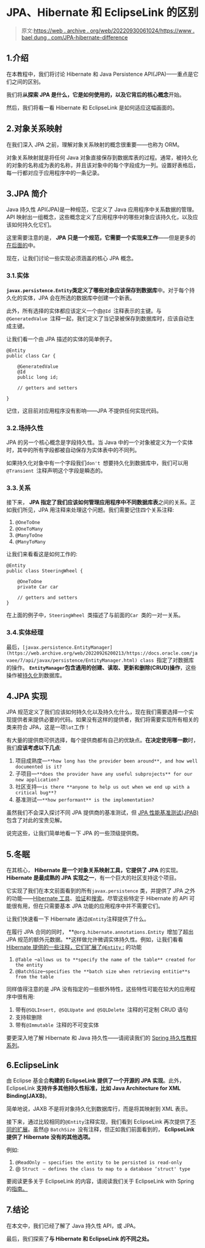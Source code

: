 # JPA、Hibernate 和 EclipseLink 的区别

> 原文:[https://web . archive . org/web/20220930061024/https://www . bael dung . com/JPA-hibernate-difference](https://web.archive.org/web/20220930061024/https://www.baeldung.com/jpa-hibernate-difference)

## 1.介绍

在本教程中，我们将讨论 Hibernate 和 Java Persistence API(JPA)——重点是它们之间的区别。

我们将**从探索 JPA 是什么，它是如何使用的，以及它背后的核心概念**开始。

然后，我们将看一看 Hibernate 和 EclipseLink 是如何适应这幅画面的。

## 2.对象关系映射

在我们深入 JPA 之前，理解对象关系映射的概念很重要——也称为 ORM。

对象关系映射就是将任何 Java 对象直接保存到数据库表的过程。通常，被持久化的对象的名称成为表的名称，并且该对象中的每个字段成为一列。设置好表格后，每一行都对应于应用程序中的一条记录。

## 3.JPA 简介

Java 持久性 API(JPA)是一种规范，它定义了 Java 应用程序中关系数据的管理。API 映射出一组概念，这些概念定义了应用程序中的哪些对象应该持久化，以及应该如何持久化它们。

这里需要注意的是， **JPA 只是一个规范，它需要一个实现来工作**——但是更多的[在后面的](#implementations)中。

现在，让我们讨论一些实现必须涵盖的核心 JPA 概念。

### 3.1.实体

**`javax.persistence.Entity`类定义了哪些对象应该保存到数据库**中。对于每个持久化的实体，JPA 会在所选的数据库中创建一个新表。

此外，所有选择的实体都应该定义一个由`@Id `注释表示的主键。与`@GeneratedValue `注释一起，我们定义了当记录被保存到数据库时，应该自动生成主键。

让我们看一个由 JPA 描述的实体的简单例子。

```
@Entity
public class Car {

    @GeneratedValue
    @Id
    public long id;

    // getters and setters

} 
```

记住，这目前对应用程序没有影响——JPA 不提供任何实现代码。

### 3.2.场持久性

JPA 的另一个核心概念是字段持久性。当 Java 中的一个对象被定义为一个实体时，其中的所有字段都被自动保存为实体表中的不同列。

如果持久化对象中有一个字段我们`don't `想要持久化到数据库中，我们可以用`@Transient `注释声明这个字段是瞬态的。

### 3.3.关系

接下来， **JPA 指定了我们应该如何管理应用程序中不同数据库表**之间的关系。正如我们所见，JPA 用注释来处理这个问题。我们需要记住四个关系注释:

1.  `@OneToOne`
2.  `@OneToMany`
3.  `@ManyToOne`
4.  `@ManyToMany`

让我们来看看这是如何工作的:

```
@Entity
public class SteeringWheel {

    @OneToOne
    private Car car

    // getters and setters
}
```

在上面的例子中，`SteeringWheel `类描述了与前面的`Car `类的一对一关系。

### 3.4.实体经理

最后，`[javax.persistence.EntityManager](https://web.archive.org/web/20220926200213/https://docs.oracle.com/javaee/7/api/javax/persistence/EntityManager.html) class `指定了对数据库的操作。 **`EntityManager`包含通用的创建、读取、更新和删除(CRUD)操作**，这些操作被[持久化](https://web.archive.org/web/20220926200213/https://docs.oracle.com/javaee/7/api/javax/persistence/EntityManager.html#persist-java.lang.Object-)到数据库。

## 4.JPA 实现

JPA 规范定义了我们应该如何持久化以及持久化什么，现在我们需要选择一个实现提供者来提供必要的代码。如果没有这样的提供者，我们将需要实现所有相关的类来符合 JPA，这是一项`lot`工作！

有大量的提供商可供选择，每个提供商都有自己的优缺点。**在决定使用哪一款**时，我们**应该考虑以下几点**:

1.  项目成熟度—`**how long has the provider been around**, and how well documented is it?`
2.  子项目—`**does the provider have any useful subprojects** for our new application?`
3.  社区支持—`is there **anyone to help us out when we end up with a critical bug**?`
4.  基准测试—`**how performant** is the implementation?`

虽然我们不会深入探讨不同 JPA 提供商的基准测试，但 [JPA 性能基准测试(JPAB)](https://web.archive.org/web/20220926200213/http://www.jpab.org/) 包含了对此的宝贵见解。

说完这些，让我们简单地看一下 JPA 的一些顶级提供商。

## 5.冬眠

在其核心， **Hibernate 是一个对象关系映射工具，它提供了 JPA** 的实现。 **Hibernate 是最成熟的 JPA 实现之一**，有一个巨大的社区支持这个项目。

它实现了我们在本文前面看到的所有`javax.persistence` 类，并提供了 JPA 之外的功能——[Hibernate 工具](https://web.archive.org/web/20220926200213/http://hibernate.org/tools/)、[验证](https://web.archive.org/web/20220926200213/http://hibernate.org/validator/)和[搜索](https://web.archive.org/web/20220926200213/http://hibernate.org/search/)。尽管这些特定于 Hibernate 的 API 可能很有用，但在只需要基本 JPA 功能的应用程序中并不需要它们。

让我们快速看一下 Hibernate 通过`@Entity`注释提供了什么。

在履行 JPA 合同的同时， **`@org.hibernate.annotations.Entity `增加了超出 JPA 规范的额外元数据。**这样做允许微调实体持久性。例如，让我们看看 [Hibernate 提供的一些注释，它们扩展了`@Entity` :](https://web.archive.org/web/20220926200213/https://docs.jboss.org/hibernate/annotations/3.5/reference/en/html/entity.html#entity-hibspec-entity) 的功能

1.  `@Table `–`allows us to **specify the name of the table** created for the entity`
2.  `@BatchSize`–`specifies the **batch size when retrieving entitie**s from the table`

同样值得注意的是 JPA 没有指定的一些额外特性，这些特性可能在较大的应用程序中很有用:

1.  带有`@SQLInsert, @SQLUpate and @SQLDelete `注释的可定制 CRUD 语句
2.  支持软删除
3.  带有`@Immutable `注释的不可变实体

要更深入地了解 Hibernate 和 Java 持久性——请阅读我们的 [Spring 持久性教程系列](/web/20220926200213/https://www.baeldung.com/persistence-with-spring-series)。

## 6.EclipseLink

由 Eclipse 基金会**构建的 EclipseLink 提供了一个开源的 JPA 实现**。此外，EclipseLink **支持许多其他持久性标准，比如 Java Architecture for XML Binding(JAXB)**。

简单地说，JAXB 不是将对象持久化到数据库行，而是将其映射到 XML 表示。

接下来，通过比较相同的`@Entity`注释实现，我们看到 EclipseLink 再次提供了[不同的扩展](https://web.archive.org/web/20220926200213/https://www.eclipse.org/eclipselink/documentation/2.7/jpa/extensions/annotations_ref.htm#CACGCEIJ)。虽然@ `BatchSize `没有注释，但正如我们前面看到的， **EclipseLink 提供了 Hibernate 没有的其他选项。**

例如:

1.  `@ReadOnly – specifies the entity to be persisted is read-only`
2.  @ `Struct ` `– defines the class to map to a database ‘struct' type`

要阅读更多关于 EclipseLink 的内容，请阅读我们关于 EclipseLink with Spring 的[指南。](/web/20220926200213/https://www.baeldung.com/spring-eclipselink)

## 7.结论

在本文中，我们已经了解了 Java 持久性 API，或 JPA。

最后，我们探索了**与 Hibernate 和 EclipseLink 的不同之处。**
